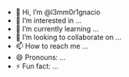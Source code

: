 - 👋 Hi, I’m @l3mm0r1gnacio
- 👀 I’m interested in ...
- 🌱 I’m currently learning ...
- 💞️ I’m looking to collaborate on ...
- 📫 How to reach me ...
- 😄 Pronouns: ...
- ⚡ Fun fact: ...

<!---
l3mm0r1gnacio/l3mm0r1gnacio is a ✨ special ✨ repository because its `README.md` (this file) appears on your GitHub profile.
You can click the Preview link to take a look at your changes.
--->
